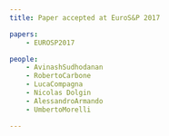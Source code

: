 ```yaml
---
title: Paper accepted at EuroS&P 2017

papers:
    - EUROSP2017

people:
    - AvinashSudhodanan
    - RobertoCarbone
    - LucaCompagna
    - Nicolas Dolgin
    - AlessandroArmando
    - UmbertoMorelli

---
```

